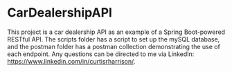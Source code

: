 # CarDealershipAPI

This project is a car dealership API as an example of a Spring Boot-powered RESTful API. The scripts folder has a script to set up the mySQL database, and the postman folder has a postman collection demonstrating the use of each endpoint. Any questions can be directed to me via LinkedIn: https://www.linkedin.com/in/curtisrharrison/.
